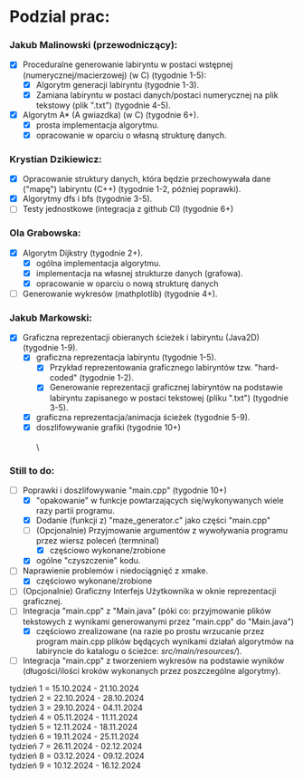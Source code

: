 # Podzial prac:

### Jakub Malinowski (przewodniczący):

- [x] Proceduralne generowanie labiryntu w postaci wstępnej (numerycznej/macierzowej) (w C) (tygodnie 1-5):
    - [x] Algorytm generacji labiryntu (tygodnie 1-3).
    - [x] Zamiana labiryntu w postaci danych/postaci numerycznej na plik tekstowy (plik ".txt") (tygodnie 4-5).
- [x] Algorytm A* (A gwiazdka) (w C) (tygodnie 6+).
    - [x] prosta implementacja algorytmu.
    - [x] opracowanie w oparciu o własną strukturę danych.

### Krystian Dzikiewicz:

- [x] Opracowanie struktury danych, która będzie przechowywała dane ("mapę") labiryntu (C++) (tygodnie 1-2, później poprawki).
- [x] Algorytmy dfs i bfs (tygodnie 3-5).
- [ ] Testy jednostkowe (integracja z github CI) (tygodnie 6+)

### Ola Grabowska:

- [x] Algorytm Dijkstry (tygodnie 2+).
    - [x] ogólna implementacja algorytmu.
    - [x] implementacja na własnej strukturze danych (grafowa).
    - [x] opracowanie w oparciu o nową strukturę danych
- [ ] Generowanie wykresów (mathplotlib) (tygodnie 4+).

### Jakub Markowski:

- [x] Graficzna reprezentacji obieranych ścieżek i labiryntu (Java2D) (tygodnie 1-9).
    - [x] graficzna reprezentacja labiryntu (tygodnie 1-5).
        - [x] Przykład reprezentowania graficznego labiryntów tzw. "hard-coded" (tygodnie 1-2).
        - [x] Generowanie reprezentacji graficznej labiryntów na podstawie labiryntu zapisanego w postaci tekstowej (pliku ".txt") (tygodnie 3-5).
    - [x] graficzna reprezentacja/animacja ścieżek (tygodnie 5-9).
    - [x] doszlifowywanie grafiki (tygodnie 10+)\
    \
\

### Still to do:

- [ ] Poprawki i doszlifowywanie "main.cpp" (tygodnie 10+)
    - [x] "opakowanie" w funkcje powtarzających się/wykonywanych wiele razy partii programu.
    - [x] Dodanie (funkcji z) "maze_generator.c" jako części "main.cpp"
    - [ ] (Opcjonalnie) Przyjmowanie argumentów z wywoływania programu przez wiersz poleceń (termninal)
        - [x] częściowo wykonane/zrobione
    - [x] ogólne "czyszczenie" kodu.
- [ ] Naprawienie problemów i niedociągnięć z xmake.
    - [x] częściowo wykonane/zrobione
- [ ] (Opcjonalnie) Graficzny Interfejs Użytkownika w oknie reprezentacji graficznej.
- [ ] Integracja "main.cpp" z "Main.java" (póki co: przyjmowanie plików tekstowych z wynikami generowanymi przez "main.cpp" do "Main.java")
    - [x] częściowo zrealizowane (na razie po prostu wrzucanie przez program main.cpp plików będących wynikami działań algorytmów na labiryncie do katalogu o ścieżce: *src/main/resources/*).
- [ ] Integracja "main.cpp" z tworzeniem wykresów na podstawie wyników (długości/ilości kroków wykonanych przez poszczególne algorytmy).

tydzień 1 = 15.10.2024 - 21.10.2024 \
tydzień 2 = 22.10.2024 - 28.10.2024 \
tydzień 3 = 29.10.2024 - 04.11.2024 \
tydzień 4 = 05.11.2024 - 11.11.2024 \
tydzień 5 = 12.11.2024 - 18.11.2024 \
tydzień 6 = 19.11.2024 - 25.11.2024 \
tydzień 7 = 26.11.2024 - 02.12.2024 \
tydzień 8 = 03.12.2024 - 09.12.2024 \
tydzień 9 = 10.12.2024 - 16.12.2024
